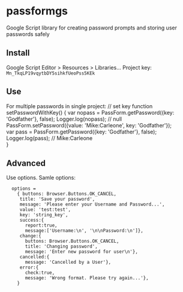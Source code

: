 # passformgs
Google Script library for creating password prompts and storing user passwords safely

## Install
Google Script Editor > Resources > Libraries...
Project key: 
`Mn_TkqLP19vqytbDY5sihkfUeoPss5KEk`

## Use


For multiple passwords in single project:
// set key
function setPasswordWithKey()
{
  var nopass = PassForm.getPassword({key: 'Godfather'}, false);
  Logger.log(nopass);  // null
  PassForm.setPassword({value: 'Mike:Carleone', key: 'Godfather'});  
  var pass = PassForm.getPassword({key: 'Godfather'}, false);  
  Logger.log(pass); // Mike:Carleone  
}

## Advanced
Use options. Samle options:

      options = 
        { buttons: Browser.Buttons.OK_CANCEL, 
         title: 'Save your password', 
         message: 'Please enter your Username and Password...',
         value: 'test:test',
         key: 'string_key',
         success:{
           report:true, 
           message:['Username:\n', '\n\nPassword:\n']}, 
         change:{
           buttons: Browser.Buttons.OK_CANCEL, 
           title: 'Changing password', 
           message: 'Enter new password for user\n'}, 
         cancelled:{
           message: 'Cancelled by a User'}, 
         error:{
           check:true, 
           message: 'Wrong format. Please try again...'}, 
        }
    
        

<!--stackedit_data:
eyJoaXN0b3J5IjpbLTIyMjI3MTY0MV19
-->